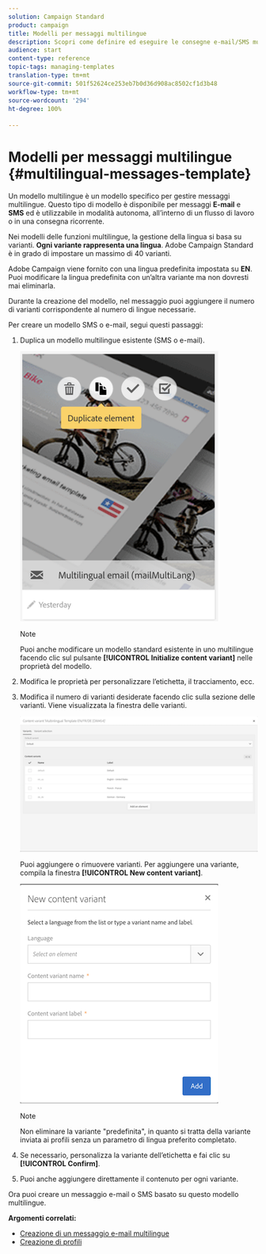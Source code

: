 ```yaml
---
solution: Campaign Standard
product: campaign
title: Modelli per messaggi multilingue
description: Scopri come definire ed eseguire le consegne e-mail/SMS multilingue attraverso un’unica consegna basata sulla lingua preferita dei clienti segmentati automaticamente. Rapporto sulle prestazioni di ogni consegna fino al livello della lingua e dei singoli livelli.
audience: start
content-type: reference
topic-tags: managing-templates
translation-type: tm+mt
source-git-commit: 501f52624ce253eb7b0d36d908ac8502cf1d3b48
workflow-type: tm+mt
source-wordcount: '294'
ht-degree: 100%

---
```



# Modelli per messaggi multilingue {#multilingual-messages-template}

Un modello multilingue è un modello specifico per gestire messaggi multilingue. Questo tipo di modello è disponibile per messaggi **E-mail** e **SMS** ed è utilizzabile in modalità autonoma, all’interno di un flusso di lavoro o in una consegna ricorrente.

Nei modelli delle funzioni multilingue, la gestione della lingua si basa su varianti. **Ogni variante rappresenta una lingua**. Adobe Campaign Standard è in grado di impostare un massimo di 40 varianti.

Adobe Campaign viene fornito con una lingua predefinita impostata su **EN**. Puoi modificare la lingua predefinita con un’altra variante ma non dovresti mai eliminarla.

Durante la creazione del modello, nel messaggio puoi aggiungere il numero di varianti corrispondente al numero di lingue necessarie.

Per creare un modello SMS o e-mail, segui questi passaggi:

1. Duplica un modello multilingue esistente (SMS o e-mail).

   ![](assets/multi_template_duplicate.png)

   >[!NOTE]
   >
   >Puoi anche modificare un modello standard esistente in uno multilingue facendo clic sul pulsante **[!UICONTROL Initialize content variant]** nelle proprietà del modello.

1. Modifica le proprietà per personalizzare l’etichetta, il tracciamento, ecc.

1. Modifica il numero di varianti desiderate facendo clic sulla sezione delle varianti. Viene visualizzata la finestra delle varianti.

   ![](assets/multi_template_variants.png)

   Puoi aggiungere o rimuovere varianti. Per aggiungere una variante, compila la finestra **[!UICONTROL New content variant]**.

   ![](assets/multi_template_newvariant.png)

   >[!NOTE]
   >
   >Non eliminare la variante &quot;predefinita&quot;, in quanto si tratta della variante inviata ai profili senza un parametro di lingua preferito completato.

1. Se necessario, personalizza la variante dell’etichetta e fai clic su **[!UICONTROL Confirm]**.

1. Puoi anche aggiungere direttamente il contenuto per ogni variante.

Ora puoi creare un messaggio e-mail o SMS basato su questo modello multilingue.

**Argomenti correlati:**

* [Creazione di un messaggio e-mail multilingue](../../channels/using/creating-a-multilingual-email.md)
* [Creazione di profili](../../audiences/using/creating-profiles.md)
